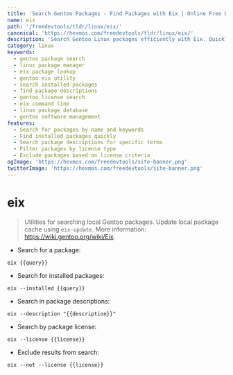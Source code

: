 ```yaml
---
title: 'Search Gentoo Packages - Find Packages with Eix | Online Free DevTools by Hexmos'
name: eix
path: '/freedevtools/tldr/linux/eix/'
canonical: 'https://hexmos.com/freedevtools/tldr/linux/eix/'
description: 'Search Gentoo Linux packages efficiently with Eix. Quickly find software, view package descriptions, and manage licenses. Free online tool, no registration required.'
category: linux
keywords:
  - gentoo package search
  - linux package manager
  - eix package lookup
  - gentoo eix utility
  - search installed packages
  - find package descriptions
  - gentoo license search
  - eix command line
  - linux package database
  - gentoo software management
features:
  - Search for packages by name and keywords
  - Find installed packages quickly
  - Search package descriptions for specific terms
  - Filter packages by license type
  - Exclude packages based on license criteria
ogImage: 'https://hexmos.com/freedevtools/site-banner.png'
twitterImage: 'https://hexmos.com/freedevtools/site-banner.png'
---
```


# eix

> Utilities for searching local Gentoo packages.
> Update local package cache using `eix-update`.
> More information: <https://wiki.gentoo.org/wiki/Eix>.

- Search for a package:

`eix {{query}}`

- Search for installed packages:

`eix --installed {{query}}`

- Search in package descriptions:

`eix --description "{{description}}"`

- Search by package license:

`eix --license {{license}}`

- Exclude results from search:

`eix --not --license {{license}}`
